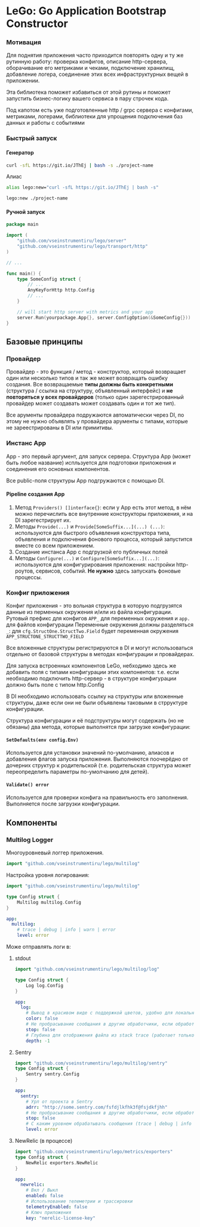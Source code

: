 # LeGo: Go Application Bootstrap Constructor

### Мотивация
Для поднятия приложения часто приходится повторять одну и ту же рутинную работу: проверка конфигов, описание http-сервера, оборачивание его метриками и чеками, подключение хранилищ, добавление логера, соединение этих всех инфраструктурных вещей в приложении.

Эта библиотека поможет избавиться от этой рутины и поможет запустить бизнес-логику вашего сервиса в пару строчек кода.

Под капотом есть уже подготовленные http / grpc сервера с конфигами, метриками, логерами, библиотеки для упрощения подключения баз данных и работы с событиями

### Быстрый запуск
#### Генератор
```bash
curl -sfL https://git.io/JThEj | bash -s ./project-name
```

Алиас
```bash
alias lego:new="curl -sfL https://git.io/JThEj | bash -s"

lego:new ./project-name
```

#### Ручной запуск
```go
package main

import (
    "github.com/vseinstrumentiru/lego/server"
    "github.com/vseinstrumentiru/lego/transport/http"
)

// ...

func main() {
    type SomeConfig struct {
        // ...
        AnyKeyForHttp http.Config
        // ...
    }

    // will start http server with metrics and your app
    server.Run(yourpackage.App{}, server.ConfigOption(&SomeConfig{}))
}
```

## Базовые принципы
### Провайдер
Провайдер - это функция / метод - конструктор, который возвращает один или несколько типов и так же может возвращать ошибку создания. Все возвращаемые **типы должны быть конкретными** (структура / ссылка на структуру, объявленный интерфейс) и **не повторяться у всех провайдеров** (только один зарегестрированный провайдер может создавать может создавать один и тот же тип).

Все арументы провайдера подружаются автоматически через DI, по этому не нужно объявлять у провайдера арументы с типами, которые не зареестрированы в DI или примитивы.
### Инстанс App
App - это первый аргумент, для запуск сервера. Структура App (может быть любое название) испльзуется для подготовки приложения и соединения его основных компонентов.

Все public-поля структуры App подгружаются с помощью DI.
#### Pipeline создания App
1. Метод ```Providers() []interface{}```: если у App есть этот метод, в нём можно перечислить все внутренние конструкторы приложения, и на DI зарегестрирует их.
1. Методы ```Provide(...)``` и ```Provide[SomeSuffix...](...) (...)```: используются для быстрого объявления конструктора типа, объявления и подключения фонового процесса, который запустится вместе со всем приложением.
1. Создание инстанса App с подгрузкой его публичных полей
1. Методы ```Configure(...)``` и ```Configure[SomeSuffix...](...)```: используются для конфигурирования приложения: настройки http-роутов, сервисов, событий. **Не нужно** здесь запускать фоновые процессы.

### Конфиг приложения
Конфиг приложения - это вольная структура в которую подгрузятся данные из перменных окружения и/или из файла конфигурации.
Рутовый префикс для конфигов ```APP_``` для переменных окружения и ```app.``` для файлов конфигурации
Переменные окружения должны разделяться ```_```: для ```сfg.StructOne.StructTwo.Field``` будет переменная окружения ```APP_STRUCTONE_STRUCTTWO_FIELD```

Все вложенные структуры регистрируются в DI и могут использоваться отдельно от базовой структуры в методах конфигурации и провайдерах.

Для запуска встроенных компонентов LeGo, небходимо здесь же добавить поля с типами конфигурации этих компонентов: т.е. если необходимо подключить http-сервер - в структуре конфигурации должно быть поле с типом http.Config

В DI необходимо использовать ссылку на структуры или вложенные структуры, даже если они не были объявлены таковыми в стрруктуре конфигурации.

Структура конфигурации и её подструктуры могут содержать (но не обязаны) два метода, которые выполнятся при загрузке конфигурации:
#### ```SetDefaults(env config.Env)```
Используется для установки значений по-умолчанию, алиасов и добавления флагов запуска приложения. Выполняются поочерёдно от дочерних структур к родительской (т.е. родительская структура может переопределить параметры по-умолчанию для детей).
#### ```Validate() error```
Используется для проверки конфига на правильность его заполнения. Выполняется после загрузки конфигурации.

## Компоненты
### Multilog Logger
Многоуровневый логгер приложения.
```go
import "github.com/vseinstrumentiru/lego/multilog"
```

Настройка уровня логирования:
```go
import "github.com/vseinstrumentiru/lego/multilog"

type Config struct {
    Multilog multilog.Config
}
```

```yaml
app:
  multilog:
    # trace | debug | info | warn | error
    level: error
```

Може отправлять логи в:
1. stdout
    ```go
    import "github.com/vseinstrumentiru/lego/multilog/log"

    type Config struct {
        Log log.Config
    }
    ```
    ```yaml
    app:
      log:
        # Вывод в красивом виде с поддержкой цветов, удобно для локальной разработки, но НЕ ПРОД (по умолчанию - false, вывод в JSON) (true | false)
        color: false
        # Не пробрасывание сообщания в другие обработчики, если обработан этим
        stop: false
        # Глубина для отображения файла из stack trace (работает только с color = true)
        depth: -1
    ```
1. Sentry
    ```go
    import "github.com/vseinstrumentiru/lego/multilog/sentry"
    type Config struct {
        Sentry sentry.Config
    }
    ```
    ```yaml
    app:
      sentry:
        # Урл от проекта в Sentry
        adrr: "http://some.sentry.com/fsfdjlkfhk3f@fsjdkfjhh"
        # Не пробрасывание сообщания в другие обработчики, если обработан этим
        stop: false
        # С каким уровнем обрабатывать сообщения (trace | debug | info | warn | error)
        level: error
    ```
1. NewRelic (в процессе)
    ```go
    import "github.com/vseinstrumentiru/lego/metrics/exporters"
    type Config struct {
        NewRelic exporters.NewRelic
    }
    ```
    ```yaml
    app:
      newrelic:
        # Вкл / Выкл
        enabled: false
        # Использование телеметрии и трассировки
        telemetryEnabled: false
        # Ключ приложения
        key: "nerelic-license-key"
    ```
